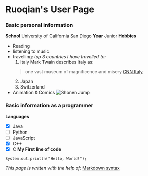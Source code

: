 # Ruoqian's User Page
### Basic personal information
**School**
University of California San Diego
**Year**
Junior
**Hobbies**
- Reading
- listening to music
- travelling: 
*top 3 countries I have travelled to:*
  1. Italy
   Mark Twain describes Italy as:
   > one vast museum of magnificence and misery
   [CNN Italy](170606121206-italy---travel-destination---shutterstock-517522957.jpg)
  2. Japan
  3. Switzerland
- Animation & Comics
![Shonen Jump](https://images.app.goo.gl/7P77zKHKfybacbk27)

### Basic information as a programmer
**Languages**
- [x] Java
- [ ] Python
- [ ] JavaScript
- [x] C++
- [x] C
**My First line of code**
```
System.out.println("Hello, World!");
```

*This page is written with the help of:*
[Markdown syntax](https://docs.github.com/en/get-started/writing-on-github/getting-started-with-writing-and-formatting-on-github/basic-writing-and-formatting-syntax#links)